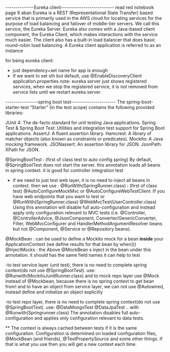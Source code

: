  --------------Eureka client--------------------------
read red notebook page 9 aban
Eureka is a REST (Representational State Transfer) based service that is primarily used in the AWS cloud for locating
 services for the purpose of load balancing and failover of middle-tier servers. We call this service, the Eureka Server.
  Eureka also comes with a Java-based client component, the Eureka Client, which makes interactions with the service 
  much easier. The client also has a built-in load balancer that does basic round-robin load balancing. 
  A Eureka client application is referred to as an instance

for being eureka client:
- just dependency+set name for app is enough
- if we want to set sth but default, use
@EnableDiscoveryClient
application.properties
note: eureka server just shows registered services, when we stop the registered service, it is not removed from service lists until 
we restart eureka server. 


----------------spring boot test----------------------
The spring-boot-starter-test “Starter” (in the test scope) contains the following provided libraries:

JUnit 4: The de-facto standard for unit testing Java applications.
Spring Test & Spring Boot Test: Utilities and integration test support for Spring Boot applications.
AssertJ: A fluent assertion library.
Hamcrest: A library of matcher objects (also known as constraints or predicates).
Mockito: A Java mocking framework.
JSONassert: An assertion library for JSON.
JsonPath: XPath for JSON.


@SpringBootTest : (first of class test to auto config spring) By default, @SpringBootTest does not start the server. this annotation loads
all beans in spring context. it is good for controller integration test
- if we need to just test web layer, it is no need to inject all beans in context. then we use :
@RunWith(SpringRunner.class) : (first of class test)
@AutoConfigureMockMvc or @AutoConfigureWebTestClient  :If you have web endpoints that you want to test 
or 
@RunWith(SpringRunner.class) 
@WebMvcTest(UserController.class)
Using this annotation will disable full auto-configuration and instead apply only configuration relevant to MVC tests 
(i.e. @Controller, @ControllerAdvice, @JsonComponent, Converter/GenericConverter, Filter, WebMvcConfigurer and HandlerMethodArgumentResolver beans but not @Component, @Service or @Repository beans).

@MockBean : can be used to define a Mockito mock for a bean **inside** your ApplicationContext (we define results for that bean by when())
@InjectMocks : the Above @MockBean s inject in the bean under this annotation. it should has the same field names
it can help to test

-to test service layer (unit test), there is no need to complete spring context(do not use @SpringBootTest). use:
@Runwith(MockitoJunitRunner.class)
and to mock repo layer use @Mock instead of @Mockbean, because there is no spring context to get bean from!
and to have an object from service layer, we can not use @Autowired, instead define and initialize an object explicitly

-to test repo layer, there is no need to complete spring context(do not use @SpringBootTest). use:
 @DataMongoTest 
 @DataJpaTest ..
 with @Runwith(Springrunner.class)
The annotation disables full auto-configuration and applies only configuration relevant to data tests. 


** The context is always cached between tests if it is the same configuration. 
Configuration is determined on loaded configuration files, @MockBean (and friends), @TestPropertySource and some other things. 
If that is what you use then you will get a new context each time.  
